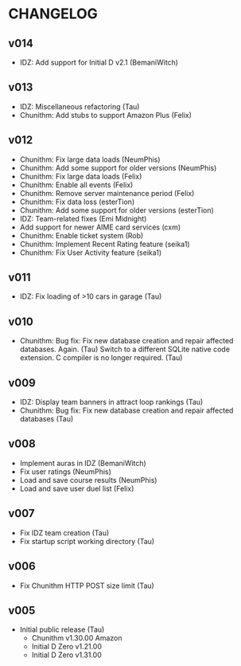 # CHANGELOG

## v014

- IDZ: Add support for Initial D v2.1 (BemaniWitch)

## v013

- IDZ: Miscellaneous refactoring (Tau)
- Chunithm: Add stubs to support Amazon Plus (Felix)

## v012

- Chunithm: Fix large data loads (NeumPhis)
- Chunithm: Add some support for older versions (NeumPhis)
- Chunithm: Fix large data loads (Felix)
- Chunithm: Enable all events (Felix)
- Chunithm: Remove server maintenance period (Felix)
- Chunithm: Fix data loss (esterTion)
- Chunithm: Add some support for older versions (esterTion)
- IDZ: Team-related fixes (Emi Midnight)
- Add support for newer AIME card services (cxm)
- Chunithm: Enable ticket system (Rob)
- Chunithm: Implement Recent Rating feature (seika1)
- Chunithm: Fix User Activity feature (seika1)

## v011

- IDZ: Fix loading of >10 cars in garage (Tau)

## v010

- Chunithm: Bug fix: Fix new database creation and repair affected databases. Again. (Tau)
  Switch to a different SQLite native code extension. C compiler is no longer required. (Tau)

## v009

- IDZ: Display team banners in attract loop rankings (Tau)
- Chunithm: Bug fix: Fix new database creation and repair affected databases (Tau)

## v008

- Implement auras in IDZ (BemaniWitch)
- Fix user ratings (NeumPhis)
- Load and save course results (NeumPhis)
- Load and save user duel list (Felix)

## v007

- Fix IDZ team creation (Tau)
- Fix startup script working directory (Tau)

## v006

- Fix Chunithm HTTP POST size limit (Tau)

## v005

- Initial public release (Tau)
  - Chunithm v1.30.00 Amazon
  - Initial D Zero v1.21.00
  - Initial D Zero v1.31.00
